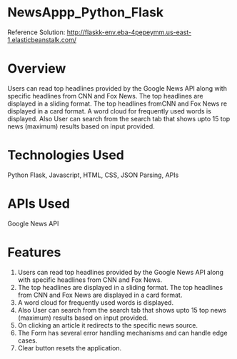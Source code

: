 **<h1>NewsAppp_Python_Flask</h1>**
Reference Solution: http://flaskk-env.eba-4pepeymm.us-east-1.elasticbeanstalk.com/
**<h1>Overview</h1>**
Users can read top headlines provided by the Google News API along with specific headlines from CNN and Fox News. The top headlines are displayed in a sliding format. The top headlines fromCNN and Fox News re displayed in a card format. A word cloud for frequently used words is displayed.
Also User can search from the search tab that shows upto 15 top news (maximum) results based on input provided. 
 

**<h1>Technologies Used</h1>**
Python Flask, Javascript, HTML, CSS, JSON Parsing, APIs

**<h1>APIs Used</h1>**
Google News API

**<h1>Features</h1>**

1) Users can read top headlines provided by the Google News API along with specific headlines from CNN and Fox News. 
2) The top headlines are displayed in a sliding format. The top headlines from CNN and Fox News are displayed in a card format. 
3) A word cloud for frequently used words is displayed.
4) Also User can search from the search tab that shows upto 15 top news (maximum) results based on input provided. 
6) On clicking an article it redirects to the specific news source. 
7) The Form has several error handling mechanisms and can handle edge cases.
5) Clear button resets the application.
